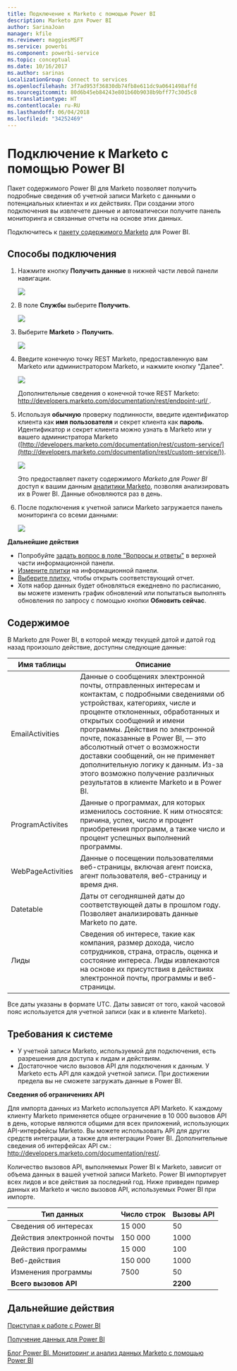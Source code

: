 ```yaml
---
title: Подключение к Marketo с помощью Power BI
description: Marketo для Power BI
author: SarinaJoan
manager: kfile
ms.reviewer: maggiesMSFT
ms.service: powerbi
ms.component: powerbi-service
ms.topic: conceptual
ms.date: 10/16/2017
ms.author: sarinas
LocalizationGroup: Connect to services
ms.openlocfilehash: 3f7ad953f36830db74fb8e611dc9a0641498affd
ms.sourcegitcommit: 80d6b45eb84243e801b60b9038b9bff77c30d5c8
ms.translationtype: HT
ms.contentlocale: ru-RU
ms.lasthandoff: 06/04/2018
ms.locfileid: "34252469"
---
```

# <a name="connect-to-marketo-with-power-bi"></a>Подключение к Marketo с помощью Power BI
Пакет содержимого Power BI для Marketo позволяет получить подробные сведения об учетной записи Marketo с данными о потенциальных клиентах и их действиях. При создании этого подключения вы извлечете данные и автоматически получите панель мониторинга и связанные отчеты на основе этих данных.

Подключитесь к [пакету содержимого Marketo](https://app.powerbi.com/getdata/services/marketo) для Power BI.

## <a name="how-to-connect"></a>Способы подключения
1. Нажмите кнопку **Получить данные** в нижней части левой панели навигации.
   
   ![](media/service-connect-to-marketo/pbi_getdata.png)
2. В поле **Службы** выберите **Получить**.
   
   ![](media/service-connect-to-marketo/pbi_getservices.png) 
3. Выберите **Marketo** \> **Получить**.
   
   ![](media/service-connect-to-marketo/marketo.png)
4. Введите конечную точку REST Marketo, предоставленную вам Marketo или администратором Marketo, и нажмите кнопку "Далее".
   
   ![](media/service-connect-to-marketo/pbi_marketoconnect.png)
   
   Дополнительные сведения о конечной точке REST Marketo: [http://developers.marketo.com/documentation/rest/endpoint-url/ ](http://developers.marketo.com/documentation/rest/endpoint-url/).
5. Используя **обычную** проверку подлинности, введите идентификатор клиента как **имя пользователя** и секрет клиента как **пароль**. Идентификатор и секрет клиента можно узнать в Marketo или у вашего администратора Marketo ([http://developers.marketo.com/documentation/rest/custom-service/](http://developers.marketo.com/documentation/rest/custom-service/)). 
   
   ![](media/service-connect-to-marketo/pbi_marketosignin.png)
   
   Это предоставляет пакету содержимого *Marketo для Power BI* доступ к вашим данным [аналитики Marketo](https://powerbi.microsoft.com/integrations/marketo), позволяя анализировать их в Power BI. Данные обновляются раз в день.
6. После подключения к учетной записи Marketo загружается панель мониторинга со всеми данными:
   
   ![](media/service-connect-to-marketo/pbi_marketodash.png)

**Дальнейшие действия**

* Попробуйте [задать вопрос в поле "Вопросы и ответы"](power-bi-q-and-a.md) в верхней части информационной панели.
* [Измените плитки](service-dashboard-edit-tile.md) на информационной панели.
* [Выберите плитку](service-dashboard-tiles.md), чтобы открыть соответствующий отчет.
* Хотя набор данных будет обновляться ежедневно по расписанию, вы можете изменить график обновлений или попытаться выполнять обновления по запросу с помощью кнопки **Обновить сейчас**.

## <a name="whats-included"></a>Содержимое
В Marketo для Power BI, в которой между текущей датой и датой год назад произошло действие, доступны следующие данные:

| Имя таблицы | Описание |
| --- | --- |
| EmailActivities |Данные о сообщениях электронной почты, отправленных интересам и контактам, с подробными сведениями об устройствах, категориях, числе и проценте отклоненных, обработанных и открытых сообщений и имени программы. Действия по электронной почте, показанные в Power BI, — это абсолютный отчет о возможности доставки сообщений, он не применяет дополнительную логику к данным. Из-за этого возможно получение различных результатов в клиенте Marketo и в Power BI. |
| ProgramActivites |Данные о программах, для которых изменилось состояние. К ним относятся: причина, успех, число и процент приобретения программ, а также число и процент успешных выполнений программы. |
| WebPageActivities |Данные о посещении пользователями веб-страницы, включая агент поиска, агент пользователя, веб-страницу и время дня. |
| Datetable |Даты от сегодняшней даты до соответствующей даты в прошлом году.  Позволяет анализировать данные Marketo по дате. |
| Лиды |Сведения об интересе, такие как компания, размер дохода, число сотрудников, страна, отрасль, оценка и состояние интереса. Лиды извлекаются на основе их присутствия в действиях электронной почты, программы и веб-страницы. |

Все даты указаны в формате UTC. Даты зависят от того, какой часовой пояс используется для учетной записи (как и в клиенте Marketo).

## <a name="system-requirements"></a>Требования к системе
* У учетной записи Marketo, используемой для подключения, есть разрешения для доступа к лидам и действиям.
* Достаточное число вызовов API для подключения к данным.  У Marketo есть API для каждой учетной записи.  При достижении предела вы не сможете загружать данные в Power BI. 

**Сведения об ограничениях API**

Для импорта данных из Marketo используется API Marketo. К каждому клиенту Marketo применяется общее ограничение в 10 000 вызовов API в день, которые являются общими для всех приложений, использующих API-интерфейсы Marketo. Вы можете использовать API для других средств интеграции, а также для интеграции Power BI. Дополнительные сведения об интерфейсах API см.: <http://developers.marketo.com/documentation/rest/>.

Количество вызовов API, выполняемых Power BI к Marketo, зависит от объема данных в вашей учетной записи Marketo. Power BI импортирует всех лидов и все действия за последний год. Ниже приведен пример данных из Marketo и число вызовов API, используемых Power BI при импорте.  

| Тип данных | Число строк | Вызовы API |
| --- | --- | --- |
| Сведения об интересах |15 000 |50 |
| Действия электронной почты |150 000 |1000 |
| Действия программы |15 000 |100 |
| Веб-действия |150 000 |1000 |
| Изменения программы |7500 |50 |
| **Всего вызовов API** | |**2200** |

## <a name="next-steps"></a>Дальнейшие действия
[Приступая к работе с Power BI](service-get-started.md)

[Получение данных для Power BI](service-get-data.md)

[Блог Power BI. Мониторинг и анализ данных Marketo с помощью Power BI](http://blogs.msdn.com/b/powerbi/archive/2015/03/19/monitor-and-analyze-your-marketo-data-with-power-bi.aspx)

